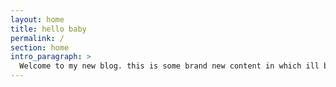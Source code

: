 ```yaml
---
layout: home
title: hello baby
permalink: /
section: home
intro_paragraph: >
  Welcome to my new blog. this is some brand new content in which ill be posting real bad boy skills in how to communicate with pepole.
---
```

